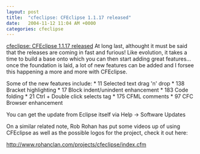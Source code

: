 ```yaml
---
layout: post
title:  "cfeclipse: CFEclipse 1.1.17 released"
date:   2004-11-12 11:04 AM +0000
categories: cfeclipse
---
```

<a href="http://cfeclipse.tigris.org/releases/announce_1.1.17.html">cfeclipse: CFEclipse 1.1.17 released</a> At long last, althought it must be said that  the releases are coming in fast and furious! Like evolution, it takes a time to build a base onto which you can then start adding great features... once the foundation is laid, a  lot of new features can be added and I forsee this happening a more and more with CFEclipse.

Some of the new features include:
    * 11 Selected text drag 'n' drop
    * 138 Bracket highlighting
    * 17 Block indent/unindent enhancement
    * 183 Code folding
    * 21 Ctrl + Double click selects tag
    * 175 CFML comments
    * 97 CFC Browser enhancement

You can get the update from Eclipse itself via Help -> Software Updates


On a similar related note, Rob Rohan has put some videos up of using CFEclipse as well as the possible logos for the project, check it out here:

<a href="http://www.rohanclan.com/projects/cfeclipse/index.cfm">
http://www.rohanclan.com/projects/cfeclipse/index.cfm</a>